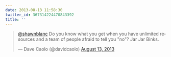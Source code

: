 ```yaml
---
date: 2013-08-13 11:58:30
twitter_id: 367314224470843392
title: ''
---
```


<blockquote class="twitter-tweet"><p lang="en" dir="ltr"><a href="https://twitter.com/shawnblanc?ref_src=twsrc%5Etfw">@shawnblanc</a> Do you know what you get when you have unlimited resources and a team of people afraid to tell you &quot;no&quot;? Jar Jar Binks.</p>&mdash; Dave Caolo (@davidcaolo) <a href="https://twitter.com/davidcaolo/status/367304186234675200?ref_src=twsrc%5Etfw">August 13, 2013</a></blockquote>
<script async src="https://platform.twitter.com/widgets.js" charset="utf-8"></script>
